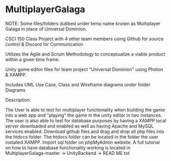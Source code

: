 # MultiplayerGalaga

NOTE: Some files/folders dubbed under temp name known as Multiplayer Galaga in place of Universal Dominion.

CSCI 150 Class Project with 4 other team members using Github for source control & Discord for Communication

Utilizes the Agile and Scrum Methodology to conceptualize a viable product within a given time frame.

Unity game editor files for team project "Universal Dominion" using Photon & XAMPP.

Includes UML Use Case, Class and Wireframe diagrams under folder Diagrams

Description:

The User is able to test for multiplayer functionality when building the game into a web app and "playing" the game in the unity editor in two instances. The user is also able to test for database purposes by having a XAMPP local server downloaded and enabled as well as having Apache and MySQL services enabled. Download github files and drag and drop all php files into the htdocs folder. The htdocs folder can be located in the folder the user installed XAMPP. Import sql folder on phpMyAdmin website. A full tutorial on how to have database functionality working is located in MultiplayerGalaga-master -> UnityBackend -> READ ME.txt
